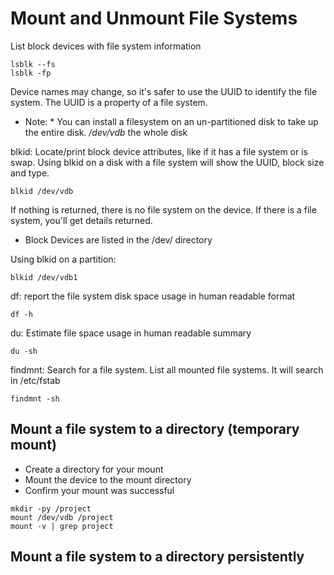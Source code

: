 # Mount and Unmount File Systems

List block devices with file system information
```
lsblk --fs
lsblk -fp
```

Device names may change, so it's safer to use the UUID to identify the file system. The UUID is a property of a file system.
* Note: * You can install a filesystem on an un-partitioned disk to take up the entire disk. _/dev/vdb_ the whole disk

blkid: Locate/print block device attributes, like if it has a file system or is swap. Using blkid on a disk with a file system will show the UUID, block size and type.
```
blkid /dev/vdb
```
If nothing is returned, there is no file system on the device. If there is a file system, you'll get details returned.

- Block Devices are listed in the /dev/ directory

Using blkid on a partition:
```
blkid /dev/vdb1
```

df: report the file system disk space usage in human readable format
```
df -h
```

du: Estimate file space usage in human readable summary
```
du -sh
```

findmnt: Search for a file system. List all mounted file systems. It will search in /etc/fstab
```
findmnt -sh
```
## Mount a file system to a directory (temporary mount)
- Create a directory for your mount
- Mount the device to the mount directory 
- Confirm your mount was successful

```
mkdir -py /project
mount /dev/vdb /project
mount -v | grep project
```

## Mount a file system to a directory persistently







